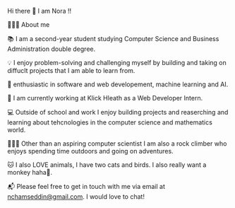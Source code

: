Hi there 👋 
I am Nora !!

👩🏻‍🦱 About me 

📚 I am a second-year student studying Computer Science and Business Administration double degree.

💡 I enjoy problem-solving and challenging myself by building and taking on diffuclt projects that I am able to learn from.

🌱 enthusiastic in software and web developement, machine learning and AI.

🔭 I am currently working at Klick Hleath as a Web Developer Intern. 

💻 Outside of school and work I enjoy building projects and reaserching and learning about tehcnologies in the computer science and mathematics world.

🧗🏻‍♀️ Other than an aspiring computer scientist I am also a rock climber who enjoys spending time outdoors and going on adventures.  

🐱 I also LOVE animals, I have two cats and birds. I also really want a monkey haha🙈.

📬 Please feel free to get in touch with me via email at nchamseddin@gmail.com. I would love to chat! 
